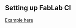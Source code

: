 ## Setting up FabLab CI

[Example here](https://gitlab.fabcloud.org/academany/fabacademy/2018/labs/barcelona/students/ilias-bartolini/blob/master/.gitlab-ci.yml)
